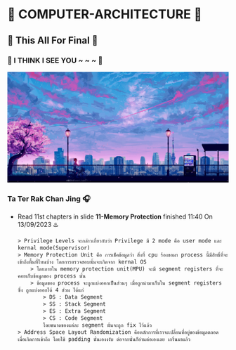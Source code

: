 # :minidisc: COMPUTER-ARCHITECTURE :floppy_disk:
## :calendar: This All For Final :date:
### :ferris_wheel: I THINK I SEE YOU ~ ~ ~ :carousel_horse:
![This is picture.](/Images/Inspiration_n_love/I-Think-I-See-You.jpg "A Sky Full Of Star.")
### Ta Ter Rak Chan Jing :headphones:
* Read 11st chapters in slide **11-Memory Protection** finished 11:40 On 13/09/2023 :hotsprings:
    ```
    > Privilege Levels จะกล่าวเกี่ยวกับว่า Privilege มี 2 mode คือ user mode และ kernal mode(Supervisor)
    > Memory Protection Unit คือ การเช็คข้อมูลว่า สิ่งที่ cpu ร้องขอมา process นี้มีสิทธิ์ที่จะเข้าถึงพื้นที่ไหนบ้าง โดยการตรวจสอบนั้นจะเกิดจาก kernal OS
        > โดยภายใน memory protection unit(MPU) จะมี segment registers ที่จะคอยเก็บข้อมูลของ process นั้น
        > ข้อมูลของ process จะถูกแบ่งออกเป็นส่วนๆ เมื่อถูกนำมาเก็บใน segment registers ซึ่ง ถูกแบ่งออกได้ 4 ส่วน ได้แก่ 
            > DS : Data Segment 
            > SS : Stack Segment
            > ES : Extra Segment
            > CS : Code Segment
            โดยขนาดของแต่ละ segment นั่นจะถูก fix ไว้แล้ว
    > Address Space Layout Randomization คือหลักการที่เราจะเปลี่ยนที่อยู่ของข้อมูลตลอด เมื่อเกิดการเข้าถึง โดยใช้ padding นั่นเองงงับ ต่อจากนั่นก็อ่านต่อเองเลย เกริ่นมาแล้ว
    ```